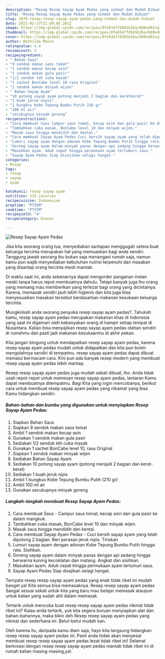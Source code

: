 ```yaml
---
description: "Resep Resep Sayap Ayam Pedas yang nikmat dan Mudah Dibuat"
title: "Resep Resep Sayap Ayam Pedas yang nikmat dan Mudah Dibuat"
slug: 1076-resep-resep-sayap-ayam-pedas-yang-nikmat-dan-mudah-dibuat
date: 2021-02-27T21:49:05.281Z
image: https://img-global.cpcdn.com/recipes/8fe8347fd581b1ba/680x482cq70/resep-sayap-ayam-pedas-foto-resep-utama.jpg
thumbnail: https://img-global.cpcdn.com/recipes/8fe8347fd581b1ba/680x482cq70/resep-sayap-ayam-pedas-foto-resep-utama.jpg
cover: https://img-global.cpcdn.com/recipes/8fe8347fd581b1ba/680x482cq70/resep-sayap-ayam-pedas-foto-resep-utama.jpg
author: Mathilda Moore
ratingvalue: 4.4
reviewcount: 3
recipeingredient:
- " Bahan Saus"
- "9 sendok makan saos tomat"
- "1 sendok makan kecap asin"
- "1 sendok makan gula pasir"
- "1/2 sendok teh cuka masak"
- "1 sachet BonCabe level 10 rasa Original"
- "1 sendok makan minyak wijen"
- " Bahan Sayap Ayam"
- "10 potong sayap ayam potong menjadi 2 bagian dan keratkerat"
- "1 buah jeruk nipis"
- "1 bungkus Kobe Tepung Bumbu Putih 210 gr"
- "100 ml air"
- "secukupnya minyak goreng"
recipeinstructions:
- "Cara membuat Saus Campur saus tomat, kecap asin dan gula pasir ke dalam mangkuk."
- "Tambahkan cuka masak, BonCabe level 10 dan minyak wijen."
- "Masak saus hingga mendidih dan kental."
- "Cara membuat Sayap Ayam Pedas Cuci bersih sayap ayam yang telah dipotong 2 bagian. Beri perasan jeruk nipis. Tiriskan"
- "Lumuri sayap ayam dengan adonan Kobe Tepung Bumbu Putih hingga rata. Sisihkan."
- "Goreng sayap ayam dalam minyak panas dengan api sedang hingga berwarna kuning kecoklatan dan matang. Angkat dan sisihkan."
- "Masukkan ayam. Aduk cepat hingga permukaan ayam terlumuri saus."
- "Sayap Ayam Pedas Siap disajikan selagi hangat."
categories:
- Resep
tags:
- resep
- sayap
- ayam

katakunci: resep sayap ayam 
nutrition: 133 calories
recipecuisine: Indonesian
preptime: "PT35M"
cooktime: "PT37M"
recipeyield: "4"
recipecategory: Dinner

---
```



![Resep Sayap Ayam Pedas](https://img-global.cpcdn.com/recipes/8fe8347fd581b1ba/680x482cq70/resep-sayap-ayam-pedas-foto-resep-utama.jpg)

Jika kita seorang orang tua, menyediakan santapan menggugah selera buat keluarga tercinta merupakan hal yang memuaskan bagi anda sendiri. Tanggung jawab seorang ibu bukan saja menangani rumah saja, namun kamu pun wajib menyediakan kebutuhan nutrisi terpenuhi dan masakan yang disantap orang tercinta mesti mantab.

Di waktu  saat ini, anda sebenarnya dapat mengorder panganan instan meski tanpa harus repot membuatnya dahulu. Tetapi banyak juga lho orang yang memang mau memberikan yang terlezat bagi orang yang dicintainya. Karena, memasak sendiri jauh lebih higienis dan kita juga bisa menyesuaikan masakan tersebut berdasarkan makanan kesukaan keluarga tercinta. 



Mungkinkah anda seorang penyuka resep sayap ayam pedas?. Tahukah kamu, resep sayap ayam pedas merupakan makanan khas di Indonesia yang saat ini digemari oleh kebanyakan orang di hampir setiap tempat di Nusantara. Kalian bisa menyajikan resep sayap ayam pedas olahan sendiri di rumahmu dan pasti jadi makanan kesukaanmu di akhir pekan.

Kita jangan bingung untuk mendapatkan resep sayap ayam pedas, karena resep sayap ayam pedas mudah untuk didapatkan dan kita pun boleh mengolahnya sendiri di tempatmu. resep sayap ayam pedas dapat dibuat memalui bermacam cara. Kini pun ada banyak resep modern yang membuat resep sayap ayam pedas lebih mantap.

Resep resep sayap ayam pedas juga mudah sekali dibuat, lho. Anda tidak usah repot-repot untuk memesan resep sayap ayam pedas, lantaran Kamu dapat membuatnya ditempatmu. Bagi Kita yang ingin mencobanya, berikut cara untuk membuat resep sayap ayam pedas yang nikamat yang bisa Kamu hidangkan sendiri.

<!--inarticleads1-->

##### Bahan-bahan dan bumbu yang digunakan untuk menyiapkan Resep Sayap Ayam Pedas:

1. Siapkan  Bahan Saus
1. Siapkan 9 sendok makan saos tomat
1. Ambil 1 sendok makan kecap asin
1. Gunakan 1 sendok makan gula pasir
1. Sediakan 1/2 sendok teh cuka masak
1. Gunakan 1 sachet BonCabe level 10, rasa Original
1. Siapkan 1 sendok makan minyak wijen
1. Sediakan  Bahan Sayap Ayam
1. Sediakan 10 potong sayap ayam (potong menjadi 2 bagian dan kerat-kerat)
1. Sediakan 1 buah jeruk nipis
1. Ambil 1 bungkus Kobe Tepung Bumbu Putih (210 gr)
1. Ambil 100 ml air
1. Gunakan secukupnya minyak goreng




<!--inarticleads2-->

##### Langkah-langkah membuat Resep Sayap Ayam Pedas:

1. Cara membuat Saus - Campur saus tomat, kecap asin dan gula pasir ke dalam mangkuk.
1. Tambahkan cuka masak, BonCabe level 10 dan minyak wijen.
1. Masak saus hingga mendidih dan kental.
1. Cara membuat Sayap Ayam Pedas - Cuci bersih sayap ayam yang telah dipotong 2 bagian. Beri perasan jeruk nipis. Tiriskan
1. Lumuri sayap ayam dengan adonan Kobe Tepung Bumbu Putih hingga rata. Sisihkan.
1. Goreng sayap ayam dalam minyak panas dengan api sedang hingga berwarna kuning kecoklatan dan matang. Angkat dan sisihkan.
1. Masukkan ayam. Aduk cepat hingga permukaan ayam terlumuri saus.
1. Sayap Ayam Pedas Siap disajikan selagi hangat.




Ternyata resep resep sayap ayam pedas yang enak tidak ribet ini mudah banget ya! Kita semua bisa memasaknya. Resep resep sayap ayam pedas Sangat sesuai sekali untuk kita yang baru mau belajar memasak ataupun untuk kalian yang sudah ahli dalam memasak.

Tertarik untuk mencoba buat resep resep sayap ayam pedas nikmat tidak ribet ini? Kalau anda tertarik, yuk kita segera buruan menyiapkan alat dan bahan-bahannya, maka bikin deh Resep resep sayap ayam pedas yang nikmat dan sederhana ini. Betul-betul mudah kan. 

Oleh karena itu, daripada kamu diam saja, hayo kita langsung hidangkan resep resep sayap ayam pedas ini. Pasti anda tiidak akan menyesal membuat resep resep sayap ayam pedas lezat tidak ribet ini! Selamat berkreasi dengan resep resep sayap ayam pedas mantab tidak ribet ini di rumah kalian masing-masing,ya!.

